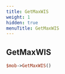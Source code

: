 ```yaml
---
title: GetMaxWIS
weight: 1
hidden: true
menuTitle: GetMaxWIS
---
```

## GetMaxWIS
```perl
$mob->GetMaxWIS()
```